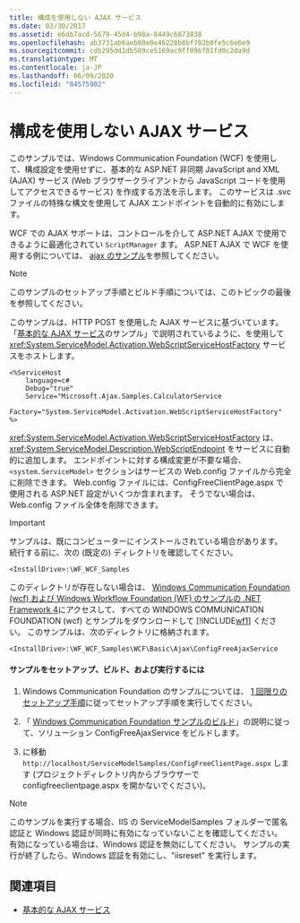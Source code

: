 ```yaml
---
title: 構成を使用しない AJAX サービス
ms.date: 03/30/2017
ms.assetid: e6db7acd-5679-45d4-b98a-8449c6873838
ms.openlocfilehash: ab3731ab6aeb80e0e46228b8bf702b0fe5c6e6e9
ms.sourcegitcommit: cdb295dd1db589ce5169ac9ff096f01fd0c2da9d
ms.translationtype: MT
ms.contentlocale: ja-JP
ms.lasthandoff: 06/09/2020
ms.locfileid: "84575902"
---
```

# <a name="ajax-service-without-configuration"></a>構成を使用しない AJAX サービス

このサンプルでは、Windows Communication Foundation (WCF) を使用して、構成設定を使用せずに、基本的な ASP.NET 非同期 JavaScript and XML (AJAX) サービス (Web ブラウザークライアントから JavaScript コードを使用してアクセスできるサービス) を作成する方法を示します。 このサービスは .svc ファイルの特殊な構文を使用して AJAX エンドポイントを自動的に有効にします。

WCF での AJAX サポートは、コントロールを介して ASP.NET AJAX で使用できるように最適化されてい `ScriptManager` ます。 ASP.NET AJAX で WCF を使用する例については、 [ajax のサンプル](ajax.md)を参照してください。

> [!NOTE]
> このサンプルのセットアップ手順とビルド手順については、このトピックの最後を参照してください。

 このサンプルは、HTTP POST を使用した AJAX サービスに基づいています。 「[基本的な AJAX サービス](basic-ajax-service.md)のサンプル」で説明されているように、を使用して <xref:System.ServiceModel.Activation.WebScriptServiceHostFactory> サービスをホストします。

```text
<%ServiceHost
    language=c#
    Debug="true"
    Service="Microsoft.Ajax.Samples.CalculatorService
    Factory="System.ServiceModel.Activation.WebScriptServiceHostFactory"
%>
```

<xref:System.ServiceModel.Activation.WebScriptServiceHostFactory> は、<xref:System.ServiceModel.Description.WebScriptEndpoint> をサービスに自動的に追加します。 エンドポイントに対する構成変更が不要な場合、`<system.ServiceModel>` セクションはサービスの Web.config ファイルから完全に削除できます。 Web.config ファイルには、ConfigFreeClientPage.aspx で使用される ASP.NET 設定がいくつか含まれます。 そうでない場合は、Web.config ファイル全体を削除できます。

> [!IMPORTANT]
> サンプルは、既にコンピューターにインストールされている場合があります。 続行する前に、次の (既定の) ディレクトリを確認してください。
>
> `<InstallDrive>:\WF_WCF_Samples`
>
> このディレクトリが存在しない場合は、 [Windows Communication Foundation (wcf) および Windows Workflow Foundation (WF) のサンプルの .NET Framework 4](https://www.microsoft.com/download/details.aspx?id=21459)にアクセスして、すべての WINDOWS COMMUNICATION FOUNDATION (wcf) とサンプルをダウンロードして [!INCLUDE[wf1](../../../../includes/wf1-md.md)] ください。 このサンプルは、次のディレクトリに格納されます。
>
> `<InstallDrive>:\WF_WCF_Samples\WCF\Basic\Ajax\ConfigFreeAjaxService`

#### <a name="to-set-up-build-and-run-the-sample"></a>サンプルをセットアップ、ビルド、および実行するには

1. Windows Communication Foundation のサンプルについては、 [1 回限りのセットアップ手順](one-time-setup-procedure-for-the-wcf-samples.md)に従ってセットアップ手順を実行してください。

2. 「 [Windows Communication Foundation サンプルのビルド](building-the-samples.md)」の説明に従って、ソリューション ConfigFreeAjaxService をビルドします。

3. に移動 `http://localhost/ServiceModelSamples/ConfigFreeClientPage.aspx` します (プロジェクトディレクトリ内からブラウザーで configfreeclientpage.aspx を開かないでください)。

> [!NOTE]
> このサンプルを実行する場合、IIS の ServiceModelSamples フォルダーで匿名認証と Windows 認証が同時に有効になっていないことを確認してください。 有効になっている場合は、Windows 認証を無効にしてください。 サンプルの実行が終了したら、Windows 認証を有効にし、"iisreset" を実行します。

## <a name="see-also"></a>関連項目

- [基本的な AJAX サービス](basic-ajax-service.md)
